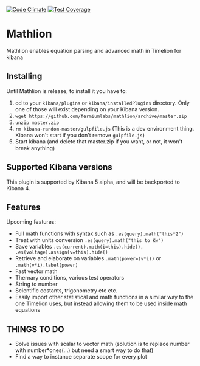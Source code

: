 [![Code Climate](https://codeclimate.com/github/fermiumlabs/mathlion/badges/gpa.svg)](https://codeclimate.com/github/fermiumlabs/mathlion) [![Test Coverage](https://codeclimate.com/github/fermiumlabs/mathlion/badges/coverage.svg)](https://codeclimate.com/github/fermiumlabs/mathlion/coverage)
# Mathlion

Mathlion enables equation parsing and advanced math in Timelion for kibana

## Installing
Until Mathlion is release, to install it you have to:

1. cd to your `kibana/plugins` or `kibana/installedPlugins` directory. Only one of those will exist depending on your Kibana version.
2. `wget https://github.com/fermiumlabs/mathlion/archive/master.zip`
3. `unzip master.zip`
4. `rm kibana-random-master/gulpfile.js` (This is a dev environment thing. Kibana won't start if you don't remove `gulpfile.js`)
4. Start kibana (and delete that master.zip if you want, or not, it won't break anything)

## Supported Kibana versions

This plugin is supported by Kibana 5 alpha, and will be backported to Kibana 4.

## Features

Upcoming features:

* Full math functions with syntax such as `.es(query).math("this*2")`
* Treat with units conversion `.es(query).math("this to Kw")`
* Save variables `.es(current).math(i=this).hide(), .es(voltage).assign(v=this).hide()`
* Retrieve and elaborate on variables `.math(power=(v*i))` or `.math(v*i).label(power)`
* Fast vector math
* Thernary conditions, various test operators
* String to number
* Scientific costants, trigonometry etc etc.
* Easily import other statistical and math functions in a similar way to the one Timelion uses, but instead allowing them to be used inside math equations

## THINGS TO DO


* Solve issues with scalar to vector math (solution is to replace number with number*ones(...) but need a smart way to do that)
* Find a way to instance separate scope for every plot
